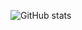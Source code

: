 ![GitHub stats](https://github-readme-stats.vercel.app/api?username=daejin5602&show_icons=true&theme=tokyonight)
